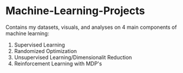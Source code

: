 # Machine-Learning-Projects
Contains my datasets, visuals, and analyses on 4 main components of machine learning:
  1) Supervised Learning
  2) Randomized Optimization
  3) Unsupervised Learning/Dimensionalit Reduction
  4) Reinforcement Learning with MDP's
  

